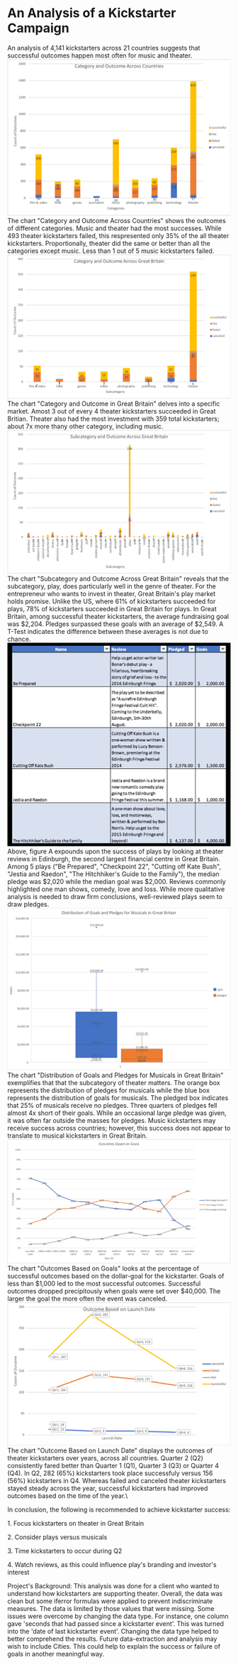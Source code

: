 # An Analysis of a Kickstarter Campaign
An analysis of 4,141 kickstarters across 21 countries suggests that successful outcomes happen most often for  music and theater.\
![Category and Outcomes Across Countries.png](https://github.com/dagibbins186/Kickstarter-Analysis/blob/main/Kickstarter%20Graphs/Category%20and%20Outcome%20Across%20Countries.png)\
The chart "Category and Outcome Across Countries" shows the outcomes of different categories. Music and theater had the most successes. While 493 theater kickstarters failed, this respresented only 35% of the all theater kickstarters. Proportionally, theater did the same or better than all the categories except music. Less than 1 out of 5 music kickstarters failed.\
![Category_and_Outcomes_Across_Great_Britain](https://github.com/dagibbins186/Kickstarter-Analysis/blob/main/Kickstarter%20Graphs/Category_and_Outcomes_Across_Great_Britain.png)\
The chart "Category and Outcome in Great Britain" delves into a specific market. Amost 3 out of every 4 theater kickstarters succeeded in Great Britian. Theater also had the most investment with 359 total kickstarters; about 7x more thany other category, including music.\
![Subcategory_and_Outcomes_in_Great_Britain](https://github.com/dagibbins186/Kickstarter-Analysis/blob/main/Kickstarter%20Graphs/Subcategory_and_Outcomes_in_Great_Britain.png)
The chart "Subcategory and Outcome Across Great Britain" reveals that the subcategory, play, does particularly well in the genre of theater. For the entrepreneur who wants to invest in theater, Great Britain's play market holds promise. Unlike the US, where 61% of kickstarters succeeded for plays, 78% of kickstarters succeeded in Great Britain for plays. In Great Britain, among successful theater kickstarters, the average fundraising goal was $2,204. Pledges surpassed these goals with an average of $2,549. A T-Test indicates the difference between these averages is not due to chance.
![Edinburgh_Research](https://github.com/dagibbins186/Kickstarter-Analysis/blob/main/Kickstarter%20Graphs/Edinburgh_Research.png)\
Above, figure A expounds upon the success of plays by looking at theater reviews in Edinburgh, the second largest financial centre in Great Britain. Among 5 plays ("Be Prepared", "Checkpoint 22", "Cutting off Kate Bush", "Jestia and Raedon", "The Hitchhiker's Guide to the Family"), the median pledge was $2,020 while the median goal was $2,000. Reviews commonly highlighted one man shows, comedy, love and loss. While more qualitative analysis is needed to draw firm conclusions, well-reviewed plays seem to draw pledges.\
![Distribution%20of%20Goals%20and%20Pledges%20for%20Musicals%20in%20Great%20Britain](https://github.com/dagibbins186/Kickstarter-Analysis/blob/main/Kickstarter%20Graphs/Distribution%20of%20Goals%20and%20Pledges%20for%20Musicals%20in%20Great%20Britain.png)\
The chart "Distribution of Goals and Pledges for Musicals in Great Britain" exemplifies that that the subcategory of theater matters. The orange box represents the distribution of pledges for musicals while the blue box represents the distribution of goals for musicals. The pledged box indicates that 25% of musicals receive no pledges. Three quarters of pledges fell almost 4x short of their goals. While an occasional large pledge was given, it was often far outside the masses for pledges. Music kickstarters may receive success across countries; however, this success does not appear to translate to musical kickstarters in Great Britain.\
![Outcomes_Based_on_Goals.png](https://github.com/dagibbins186/Kickstarter-Analysis/blob/main/Kickstarter%20Graphs/Outcomes_Based_on_Goals.png)\
The chart "Outcomes Based on Goals" looks at the percentage of successful outcomes based on the dollar-goal for the kickstarter. Goals of less than $1,000 led to the most successful outcomes. Successful outcomes dropped precipitously when goals were set over $40,000. The larger the goal the more often the event was canceled.\
![Outcome_Based_on_Launch_Date](https://github.com/dagibbins186/Kickstarter-Analysis/blob/main/Kickstarter%20Graphs/Outcome_Based_on_Launch_Date.png)\
The chart "Outcome Based on Launch Date" displays the outcomes of theater kickstarters over years, across all countries. Quarter 2 (Q2) consistently fared better than Quarter 1 (Q1), Quarter 3 (Q3) or Quarter 4 (Q4). In Q2, 282 (65%) kickstarters took place successfuly versus 156 (56%) kickstarters in Q4. Whereas failed and canceled theater kickstarters stayed steady across the year, successful kickstarters had improved outcomes based on the time of the year.\
<p> In conclusion, the following is recommended to achieve kickstarter success: </p>
<p> 1. Focus kickstarters on theater in Great Britain <p/>
<p> 2. Consider plays versus musicals <p/>
<p> 3. Time kickstarters to occur during Q2 <p/P
<p> 4. Watch reviews, as this could influence play's branding and investor's interest <p/>
<p> <p/>
Project's Background: This analysis was done for a client who wanted to understand how kickstarters are supporting theater. Overall, the data was clean but some iferror formulas were applied to prevent indiscriminate measures. The data is limited by those values that were missing. Some issues were overcome by changing the data type. For instance, one column gave 'seconds that had passed since a kickstarter event'. This was turned into the 'date of last kickstarter event'. Changing the data type helped to better comprehend the results. Future data-extraction and analysis may wish to include Cities. This could help to explain the success or failure of goals in another meaningful way.
